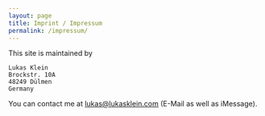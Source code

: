```yaml
---
layout: page
title: Imprint / Impressum
permalink: /impressum/
---
```


This site is maintained by

    Lukas Klein
    Brockstr. 10A
    48249 Dülmen
    Germany

You can contact me at lukas@lukasklein.com (E-Mail as well as iMessage).
